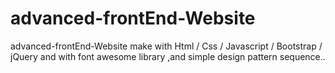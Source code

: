 # advanced-frontEnd-Website
advanced-frontEnd-Website make with Html / Css / Javascript / Bootstrap / jQuery and with font awesome library ,and simple design pattern sequence..

